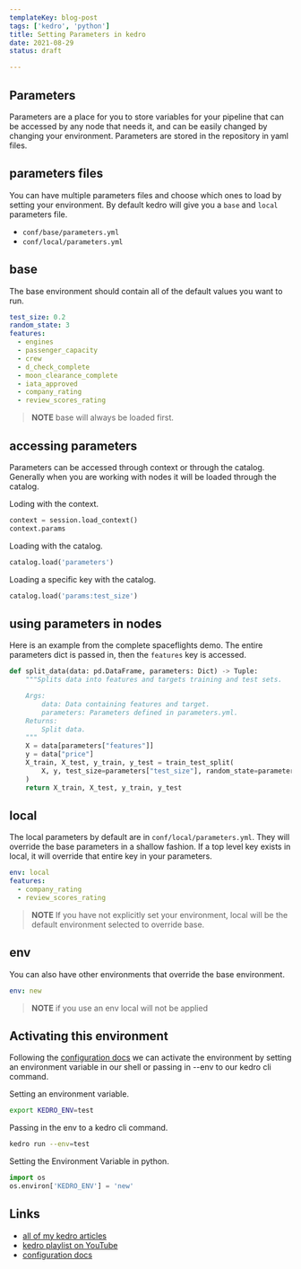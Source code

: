 ```yaml
---
templateKey: blog-post
tags: ['kedro', 'python']
title: Setting Parameters in kedro
date: 2021-08-29
status: draft

---
```


## Parameters

Parameters are a place for you to store variables for your pipeline that can be
accessed by any node that needs it, and can be easily changed by changing your
environment.  Parameters are stored in the repository in yaml files.

## parameters files

You can have multiple parameters files and choose which ones to load by setting
your environment.  By default kedro will give you a `base` and `local`
parameters file.

* `conf/base/parameters.yml`
* `conf/local/parameters.yml`

## base

The base environment should contain all of the default values you want to run.

``` yaml
test_size: 0.2
random_state: 3
features:
  - engines
  - passenger_capacity
  - crew
  - d_check_complete
  - moon_clearance_complete
  - iata_approved
  - company_rating
  - review_scores_rating
```

> **NOTE** base will always be loaded first.

## accessing parameters

Parameters can be accessed through context or through the catalog.  Generally
when you are working with nodes it will be loaded through the catalog.

Loding with the context.

``` python
context = session.load_context()
context.params
```

Loading with the catalog.

``` python
catalog.load('parameters')
```

Loading a specific key with the catalog.

``` python
catalog.load('params:test_size')
```

## using parameters in nodes

Here is an example from the complete spaceflights demo.  The entire parameters
dict is passed in, then the `features` key is accessed.

``` python
def split_data(data: pd.DataFrame, parameters: Dict) -> Tuple:
    """Splits data into features and targets training and test sets.

    Args:
        data: Data containing features and target.
        parameters: Parameters defined in parameters.yml.
    Returns:
        Split data.
    """
    X = data[parameters["features"]]
    y = data["price"]
    X_train, X_test, y_train, y_test = train_test_split(
        X, y, test_size=parameters["test_size"], random_state=parameters["random_state"]
    )
    return X_train, X_test, y_train, y_test
```

## local

The local parameters by default are in `conf/local/parameters.yml`.  They will
override the base parameters in a shallow fashion.  If a top level key exists
in local, it will override that entire key in your parameters.

``` yaml
env: local
features:
  - company_rating
  - review_scores_rating
```

> **NOTE** If you have not explicitly set your environment, local will be the
default environment selected to override base.

## env

You can also have other environments that override the base environment.

``` yaml
env: new
```

> **NOTE** if you use an env local will not be applied

## Activating this environment

Following the [configuration docs](https://kedro.readthedocs.io/en/latest/04_kedro_project_setup/02_configuration.html)
we can activate the environment by setting an environment variable in our shell
or passing in --env to our kedro cli command.

Setting an environment variable.

``` bash
export KEDRO_ENV=test
```

Passing in the env to a kedro cli command.

``` bash
kedro run --env=test
```

Setting the Environment Variable in python.

``` python
import os
os.environ['KEDRO_ENV'] = 'new'
```

## Links

* [all of my kedro articles](https://waylonwalker.com/kedro/)
* [kedro playlist on YouTube](https://www.youtube.com/watch?v=bw5_FWDVRpU&list=PLTRNG6WIHETCoPt5gAKYSH_HCZvE_r41n)
* [configuration docs](https://kedro.readthedocs.io/en/latest/04_kedro_project_setup/02_configuration.html)

